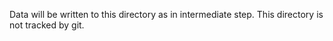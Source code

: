 Data will be written to this directory as in intermediate step. This directory is not tracked by git.
